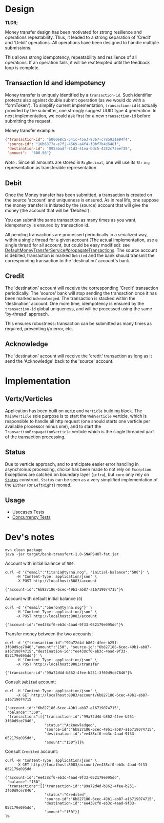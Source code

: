 # Design

**TLDR;**

Money transfer design has been motivated for strong resilience and operations
repeatability.
Thus, it leaded to a strong separation of 'Credit' and 'Debit' operations. 
All operations have been designed to handle multiple submissions.

This allows strong idempotency, repeatability and resilience of all operations.
If an operation fails, it will be reattempted until the feedback loop is complete.

## Transaction Id and idempotency

Money transfer is uniquely identified by a `transaction-id`. Such identifier
protects also against double submit operation (as we would do with a 'formToken').
To simplify current implementation, `transaction-id` is actually provided
by the submitter, one strongly suggest UUID type 4 generation.
In next implementation, we could ask first for a new `transaction-id`
before submitting the request.

Money transfer example:

```json
{"transaction-id": "b000e8c5-541c-45e3-9367-c785931e94f4",
 "source-id": "16b6877a-e7f1-4569-a4f4-f8bf7b4d648f",
 "destination-id": "895abadf-71d3-41ea-bdc5-4282c72eef35",
 "amount":  "500.56"}
```

*Note* : Since all amounts are stored in `BigDecimal`, one will use its
`String` representation as transferable representation.

## Debit

Once the Money transfer has been submitted, a transaction is created on the 
source 'account' and uniqueness is ensured.
As in real life, one suppose the money transfer is initiated by the (source) 
account that will give the money (the account that will be 'Debited'). 

You can submit the same transaction as many times as you want, idempotency is
ensured by transaction id.

All pending transactions are processed periodically in a serialized way,
within a single thread for a given account (The actual implementation, use
a single thread for all account, but could be easy modified): 
see [DefaultMoneyTransferService#propagateTransactions](src/main/java/banktransfer/core/account/DefaultMoneyTransferService.java#L54).
The source account is debited, transaction is marked `Debited` and the bank
should transmit the corresponding transaction to the 'destination' account's 
bank.

## Credit

The 'destination' account will receive the corresponding 'Credit' transaction 
periodically.
The 'source' bank will stop sending the transaction once it has been marked 
`Acknowledged`. 
The transaction is stacked within the 'destination' account.
One more time, idempotency is ensured by the `transaction-id` global uniqueness,
and will be processed using the same 'by-thread' approach.

This ensures robustness: transaction can be submitted as many times as required,
preventing i/o error, etc.

## Acknowledge

The 'destination' account will receive the 'credit' transaction as long as
it send the 'Acknowledge' back to the 'source' account.

# Implementation

## Vertx/Verticles

Application has been built on [vertx](https://vertx.io/) and `Verticle`
building block.
The `MainVerticle` sole purpose is to start the `WebVerticle` verticle, 
which is responsible to handle all http request (one should starts one
verticle per available processor minus one), and to start the `TransactionPropagationVerticle`
verticle which is the single threaded part of the transaction processing.

## Status

Due to verticle approach, and to anticipate easier error handling in asynchronus
processing, choice has been made to not rely on `Exception`. Exceptions
are catched on boundary layer (`infra`), but `core` only rely on [`Status`](src/main/java/banktransfer/core/Status.java)
construct.
`Status` can be seen as a very simplified implementation of the `Either`
(or `LeftRight`) monad.

## Usage

* [Usecases Tests](src/test/java/banktransfer/infra/UsecasesIntegrationTest.java#L63)
* [Concurrency Tests](src/test/java/banktransfer/core/account/inmemory/ConcurrencyUsecaseTest.java#L36)


# Dev's notes

```
mvn clean package
java -jar target/bank-transfert-1.0-SNAPSHOT-fat.jar
```

Account with initial balance of `500`.

```
curl -d '{"email":"titania@tyrna.nog", "initial-balance":"500"}' \
     -H "Content-Type: application/json" \
     -X POST http://localhost:8083/account
```

```       
{"account-id":"6b827186-6cec-49b1-ab87-a16719074715"}%
```

Account with default initial balance (`0`)
```
curl -d '{"email":"oberon@tyrna.nog"}' \
     -H "Content-Type: application/json" \
     -X POST http://localhost:8083/account
```

```
{"account-id":"ee438cf0-eb3c-4aad-9f33-052179e095dd"}%
```

Transfer money between the two accounts:

```
curl -d '{"transaction-id":"99a72d4d-b862-4fee-b251-3f60d9ce7846","amount":"150", "source-id":"6b827186-6cec-49b1-ab87-a16719074715","destination-id":"ee438cf0-eb3c-4aad-9f33-052179e095dd"}' \
     -H "Content-Type: application/json" \
     -X POST http://localhost:8083/transfer
```
```
{"transaction-id":"99a72d4d-b862-4fee-b251-3f60d9ce7846"}%
```

Consult `Debited` account:

```
curl -H "Content-Type: application/json" \
     -X GET http://localhost:8083/account/6b827186-6cec-49b1-ab87-a16719074715
```
```
{"account-id":"6b827186-6cec-49b1-ab87-a16719074715",
 "balance":"350",
 "transactions":[{"transaction-id":"99a72d4d-b862-4fee-b251-3f60d9ce7846",
                  "status":"Acknowledged",
                  "source-id":"6b827186-6cec-49b1-ab87-a16719074715",
                  "destination-id":"ee438cf0-eb3c-4aad-9f33-052179e095dd",
                  "amount":"150"}]}%
```

Consult `Credited` account:

```
curl -H "Content-Type: application/json" \
     -X GET http://localhost:8083/account/ee438cf0-eb3c-4aad-9f33-052179e095dd
```

```
{"account-id":"ee438cf0-eb3c-4aad-9f33-052179e095dd",
 "balance":"150",
 "transactions":[{"transaction-id":"99a72d4d-b862-4fee-b251-3f60d9ce7846",
                  "status":"Credited",
                  "source-id":"6b827186-6cec-49b1-ab87-a16719074715",
                  "destination-id":"ee438cf0-eb3c-4aad-9f33-052179e095dd",
                  "amount":"150"}]
}%
```
